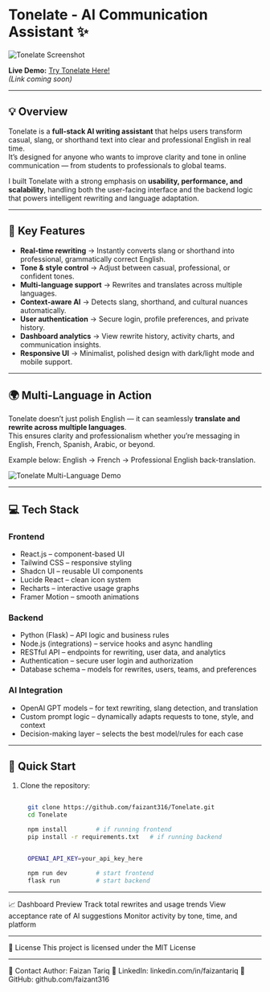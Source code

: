 # Tonelate - AI Communication Assistant ✨

![Tonelate Screenshot](https://via.placeholder.com/1200x600?text=Tonelate+App+Screenshot)

**Live Demo:** [Try Tonelate Here!](#)  
*(Link coming soon)*

---

## 💡 Overview

Tonelate is a **full-stack AI writing assistant** that helps users transform casual, slang, or shorthand text into clear and professional English in real time.  
It’s designed for anyone who wants to improve clarity and tone in online communication — from students to professionals to global teams.  

I built Tonelate with a strong emphasis on **usability, performance, and scalability**, handling both the user-facing interface and the backend logic that powers intelligent rewriting and language adaptation.

---

## 🚀 Key Features

- **Real-time rewriting** → Instantly converts slang or shorthand into professional, grammatically correct English.  
- **Tone & style control** → Adjust between casual, professional, or confident tones.  
- **Multi-language support** → Rewrites and translates across multiple languages.  
- **Context-aware AI** → Detects slang, shorthand, and cultural nuances automatically.  
- **User authentication** → Secure login, profile preferences, and private history.  
- **Dashboard analytics** → View rewrite history, activity charts, and communication insights.  
- **Responsive UI** → Minimalist, polished design with dark/light mode and mobile support.  

---

## 🌍 Multi-Language in Action

Tonelate doesn’t just polish English — it can seamlessly **translate and rewrite across multiple languages**.  
This ensures clarity and professionalism whether you’re messaging in English, French, Spanish, Arabic, or beyond.  

Example below: English → French → Professional English back-translation.  

![Tonelate Multi-Language Demo](relative/path/to/screenshot.png)

---

## 💻 Tech Stack

### **Frontend**
- React.js – component-based UI  
- Tailwind CSS – responsive styling  
- Shadcn UI – reusable UI components  
- Lucide React – clean icon system  
- Recharts – interactive usage graphs  
- Framer Motion – smooth animations  

### **Backend**
- Python (Flask) – API logic and business rules  
- Node.js (integrations) – service hooks and async handling  
- RESTful API – endpoints for rewriting, user data, and analytics  
- Authentication – secure user login and authorization  
- Database schema – models for rewrites, users, teams, and preferences  

### **AI Integration**
- OpenAI GPT models – for text rewriting, slang detection, and translation  
- Custom prompt logic – dynamically adapts requests to tone, style, and context  
- Decision-making layer – selects the best model/rules for each case  

---

## 🔧 Quick Start

1. Clone the repository:
   ```bash

     git clone https://github.com/faizant316/Tonelate.git
     cd Tonelate
   
     npm install        # if running frontend
     pip install -r requirements.txt   # if running backend


     OPENAI_API_KEY=your_api_key_here

     npm run dev        # start frontend
     flask run          # start backend

---
📈 Dashboard Preview
Track total rewrites and usage trends
View acceptance rate of AI suggestions
Monitor activity by tone, time, and platform

---

📄 License
This project is licensed under the MIT License

---

📧 Contact
Author: Faizan Tariq
💼 LinkedIn: linkedin.com/in/faizantariq
🐙 GitHub: github.com/faizant316


